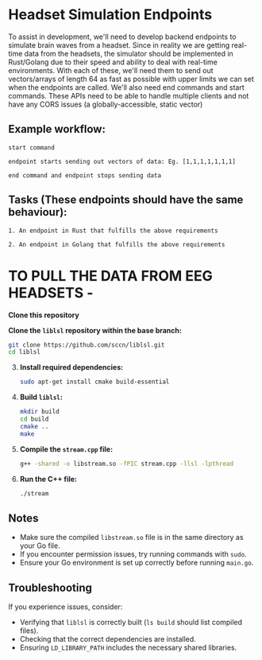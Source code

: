 # Headset Simulation Endpoints 

To assist in development, we'll need to develop backend endpoints to simulate brain waves from a headset. Since in reality we are getting real-time data from the headsets, the simulator should be implemented in Rust/Golang due to their speed and ability to deal with real-time environments. With each of these, we'll need them to send out vectors/arrays of length 64 as fast as possible with upper limits we can set when the endpoints are called. We'll also need end commands and start commands. These APIs need to be able to handle multiple clients and not have any CORS issues (a globally-accessible, static vector)


## Example workflow: 

    start command

    endpoint starts sending out vectors of data: Eg. [1,1,1,1,1,1,1] 

    end command and endpoint stops sending data


## Tasks (These endpoints should have the same behaviour):

    1. An endpoint in Rust that fulfills the above requirements

    2. An endpoint in Golang that fulfills the above requirements
# TO PULL THE DATA FROM EEG HEADSETS - 
**Clone this repository**

**Clone the `liblsl` repository within the base branch:**
   ```sh
   git clone https://github.com/sccn/liblsl.git
   cd liblsl
   ```

3. **Install required dependencies:**
   ```sh
   sudo apt-get install cmake build-essential
   ```

4. **Build `liblsl`:**
   ```sh
   mkdir build
   cd build
   cmake ..
   make
   ```

5. **Compile the `stream.cpp` file:**
   ```sh
   g++ -shared -o libstream.so -fPIC stream.cpp -llsl -lpthread
   ```

6. **Run the C++ file:**
   ```sh
   ./stream
   ```

## Notes
- Make sure the compiled `libstream.so` file is in the same directory as your Go file.
- If you encounter permission issues, try running commands with `sudo`.
- Ensure your Go environment is set up correctly before running `main.go`.

## Troubleshooting
If you experience issues, consider:
- Verifying that `liblsl` is correctly built (`ls build` should list compiled files).
- Checking that the correct dependencies are installed.
- Ensuring `LD_LIBRARY_PATH` includes the necessary shared libraries.

